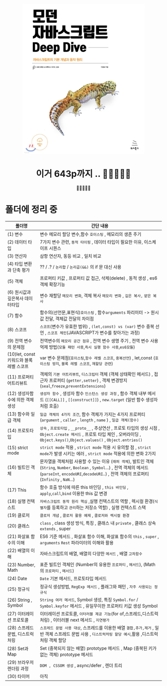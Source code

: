<center>

![image](./image/12.png)<br />

이거 643p까지
..
🎯💡🔥📌✅
=======
🎯💡🔥📌✅

</center>

# 폴더에 정리 중

| 폴더명                                   | 간단 내용                                                                                                                                                                                                                |
| ---------------------------------------- | ------------------------------------------------------------------------------------------------------------------------------------------------------------------------------------------------------------------------ |
| (1) 변수                                 | 변수 메모리 할당 변수,함수 `호이스팅` , 메모리의 생존 주기                                                                                                                                                               |
| (2) 데이터 타입                          | 7가지 변수 관련, `동적 타이핑` , 데이터 타입이 필요한 이유, 이스케이프 시퀀스                                                                                                                                            |
| (3) 연산자                               | 삼항 연산자, 동등 비교 , 일치 비교                                                                                                                                                                                       |
| (4) 타입 변환과 단축 평가                | ?? / .? / `논리합` / `논리곱(&&)` 의 if 문 대신 사용                                                                                                                                                                     |
| (5) 객체                                 | 프로퍼티 키값 , 프로퍼티 값 접근, 삭제(delete) , 동적 생성 , es6 객체 확장기능                                                                                                                                           |
| (6) 원시값과 깊은복사 데이터타입         | 변수 재할당 `메모리 변화`, 객체 복사 `메모리 변화` , `깊은 복사,` `얕은 복사`                                                                                                                                            |
| (7) 함수                                 | 함수의(선언문,표현식)`호이스팅` , 함수`arguments` 파리미터 -> 원시값 전달, 객체값 전달의 차이점                                                                                                                          |
| (8) 스코프                               | `스코프`(변수가 유효한 범위) , `(let,const) vs (var)` 변수 중복 선언 , `스코프 체인`(JAVASCRIPT가 변수를 찾아가는 과정)                                                                                                  |
| (9) 전역 변수의 문제점                   | 전역변수의 `메모리 공간 점유` , 전역 변수 생명 주기 , 전역 변수 사용억제 방법(`모듈 패턴 사용`,`즉시 실행 함수 사용`,`es6모듈`)                                                                                          |
| (10)let, const 키워드와 블록 레벨 스코프 | var 변수 문제점(`호이스팅`,`함수 레벨 스코프`, `중복선언`) , let,const (`호이스팅 방지`, `블록 레벨 스코프`, `재할당 관련`)                                                                                              |
| (11) 프로퍼티 어트리뷰트                 | 객체의 `기본 어트리뷰트`, `디스크립터` 객체 (객체 상태확인 메서드) , 접근자 프로퍼티 (`getter,setter`) , 객체 변경방지 (`seal`,`freeze`,`preventExtensions`)                                                             |
| (12) 생성자함수에 의한 객체 생성         | `생성자 함수` , 생성자 함수 `인스턴스 생성 과정` , 함수 객체 내부 메서드 (`[[CALL]]` , `[[construct]]`) , `new.target` (일반 함수 생성자처럼 호출)                                                                       |
| (13) 함수와 일급 객체                    | `일급 객체의 4가지 조건`, 함수 객체가 가지는 4가지 프로퍼티(`argument` , `caller` , `length` , `name` ) , `일급 객체(함수) `                                                                                             |
| (14) 프로토타입                          | `상속` , `프로토타입` , `__proto__` , 추상연산 , 프로토 타입의 생성 시점 , `Object.create 메서드` , 프로토 타입 체인 , 오버라이딩 , `Object.keys()`,`Object.values()` , `Object.entries()`                               |
| (15) strict mode                         | `strict mode` 적용 , `strict mode` 적용 시 유의할 점 , `strict mode`가 발생 시키는 에러 , `strict mode` 적용에 의한 변화 2가지                                                                                           |
| (16) 빌트인 객체                         | 문자열을 객체처럼 사용할 수 있는 이유 (`래퍼 객체`), 발트인 객체 (`String`, `Number`, `Boolean` , `Symbol`...) , 전역 객체의 메서드(`parseInt`, `encodeURI`,`decodeURI`..) , 전역 객체의 프로퍼티(`Infinity` , `NaN`...) |
| (17) This                                | 함수 호출 방식에 따른 this 바인딩 , `this 바인딩` , `apply`,`call`,`bind` 이용한 this 값 변경                                                                                                                            |
| (18) 실행 컨텍스트                       | `자바스크립트 동작 원리 핵심` ,실행 컨텍스트의 역할 , 렉시컬 환경(`식별자`를 등록하고 `관리`하는 저장소 역할) , 실행 컨텍스트 스택                                                                                       |
| (19) 클로저                              | `클로저 개념` , `클로저 활용 예제` , `클로저와 렉시컬 환경`                                                                                                                                                              |
| (20) 클래스                              | `class` , class 생성 방식, 특징 , 클래스 내 `private` , 클래스 상속 `extends` , super                                                                                                                                    |
| (21) 화살표 함수의 이해                  | ES6 기준 메서드 , 화살표 함수 이해, 화살표 함수의 `this` , `super` , `arguments` `Rest` 파라미터의 이해와 활용                                                                                                           |
| (22) 배열의 이해                         | 자바스크립트의 배열, 배열의 다양한 `메서드` , 배열 `고차함수`                                                                                                                                                            |
| (23) Number, Math                        | 표준 빌트인 객체인 (Number의 유용한 `프로퍼티` , `메서드`), (Math 의 `프로퍼티` , `메서드`)                                                                                                                              |
| (24) Date                                | `Date` 기본 메서드, 프로토타입 메서드                                                                                                                                                                                    |
| (25) 정규식                              | 정규식 생성방법, `RegExp 메서드` , 플래그와 패턴 , `자주 사용되는 정규식`                                                                                                                                                |
| (26) String , Symbol                     | `String 여러 메서드`, Symbol 생성, 특징 `Symbol.for` / `Symbol.keyfor` 메서드 , 유일무이한 프로퍼티 키값 생성 Symbol                                                                                                     |
| (27) 이터레이션 프로토콜                 | 이터레이션 프로토콜, `이터러블 제공 기능`(for of,스프레드,디스트럭처링) , 이터러블 next 메서드 , `지연평가`                                                                                                              |
| (28) 스프레드 문법, 디스트럭처링         | `스프레드 문법 사용 대상`, 스프레드를 이용한 배열 `결합,추가,제거` , 일반 객체 스프레드 문법 사용 , `디스트럭처링 할당 예시`,활용 ,디스트럭처링 객체 할당                                                                |
| (28) Set과 Map                           | Set (중복되지 않는 배열) prototype 메서드 , Map (중복된 키가 없는 객체) prototype 메서드                                                                                                                                 |
| (29) 브라우저 렌더링 과정                | `DOM , CSSOM 생성` , async/defer , 렌더 트리                                                                                                                                                                             |
| (30) 타이머                              | 아직                                                                                                                                                                                                                     |
